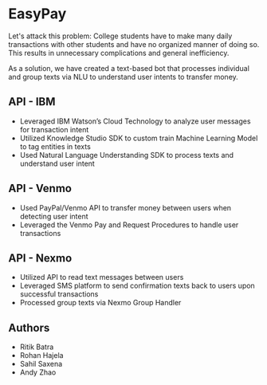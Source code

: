 # EasyPay

Let's attack this problem: College students have to make many daily transactions with other students and have no organized manner of doing so. This results in unnecessary complications and general inefficiency.

As a solution, we have created a text-based bot that processes individual and group texts via NLU to understand user intents to transfer money.

## API - IBM

* Leveraged IBM Watson’s Cloud Technology to analyze
user messages for transaction intent
* Utilized Knowledge Studio SDK to custom train
Machine Learning Model to tag entities in texts
* Used Natural Language Understanding SDK to process
texts and understand user intent

## API - Venmo

* Used PayPal/Venmo API to transfer money between
users when detecting user intent
* Leveraged the Venmo Pay and Request Procedures to
handle user transactions

## API - Nexmo

* Utilized API to read text messages between users
* Leveraged SMS platform to send confirmation texts
back to users upon successful transactions
* Processed group texts via Nexmo Group Handler

## Authors

* Ritik Batra
* Rohan Hajela
* Sahil Saxena
* Andy Zhao
